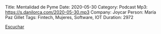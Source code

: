 Title: Mentalidad de Pyme
Date: 2020-05-30
Category: Podcast
Mp3: https://s.danilorca.com/2020-05-30.mp3
Company: Joycar
Person: María Paz Gillet
Tags: Fintech, Mujeres, Software, IOT
Duration: 2972

<a href="https://s.danilorca.com/2020-05-30.mp3" type="audio/mpeg">
Escuchar
</a>
